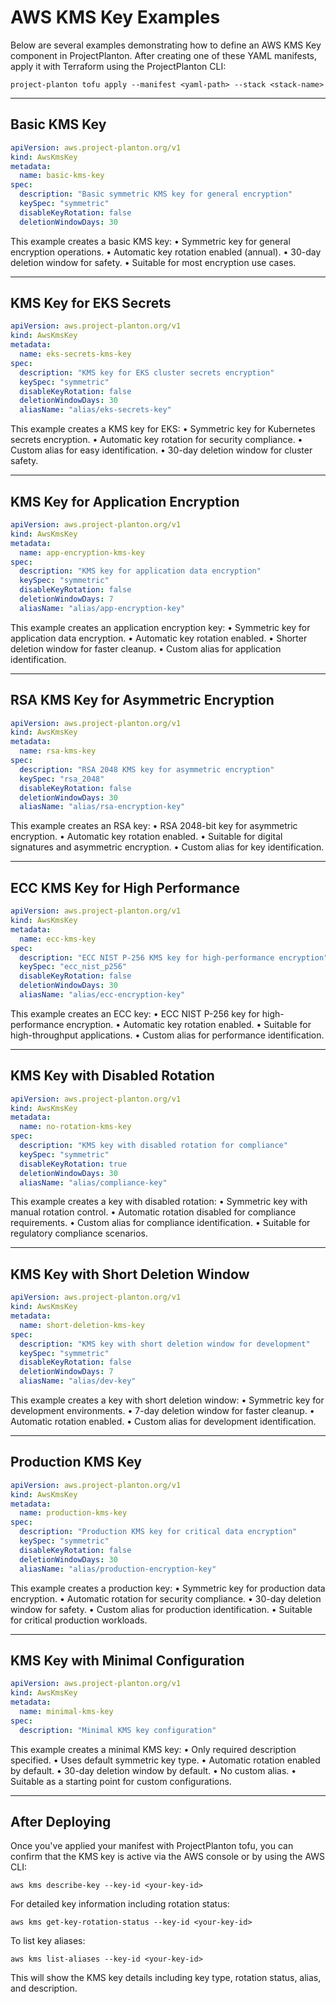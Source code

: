 # AWS KMS Key Examples

Below are several examples demonstrating how to define an AWS KMS Key component in
ProjectPlanton. After creating one of these YAML manifests, apply it with Terraform using the ProjectPlanton CLI:

```shell
project-planton tofu apply --manifest <yaml-path> --stack <stack-name>
```

---

## Basic KMS Key

```yaml
apiVersion: aws.project-planton.org/v1
kind: AwsKmsKey
metadata:
  name: basic-kms-key
spec:
  description: "Basic symmetric KMS key for general encryption"
  keySpec: "symmetric"
  disableKeyRotation: false
  deletionWindowDays: 30
```

This example creates a basic KMS key:
• Symmetric key for general encryption operations.
• Automatic key rotation enabled (annual).
• 30-day deletion window for safety.
• Suitable for most encryption use cases.

---

## KMS Key for EKS Secrets

```yaml
apiVersion: aws.project-planton.org/v1
kind: AwsKmsKey
metadata:
  name: eks-secrets-kms-key
spec:
  description: "KMS key for EKS cluster secrets encryption"
  keySpec: "symmetric"
  disableKeyRotation: false
  deletionWindowDays: 30
  aliasName: "alias/eks-secrets-key"
```

This example creates a KMS key for EKS:
• Symmetric key for Kubernetes secrets encryption.
• Automatic key rotation for security compliance.
• Custom alias for easy identification.
• 30-day deletion window for cluster safety.

---

## KMS Key for Application Encryption

```yaml
apiVersion: aws.project-planton.org/v1
kind: AwsKmsKey
metadata:
  name: app-encryption-kms-key
spec:
  description: "KMS key for application data encryption"
  keySpec: "symmetric"
  disableKeyRotation: false
  deletionWindowDays: 7
  aliasName: "alias/app-encryption-key"
```

This example creates an application encryption key:
• Symmetric key for application data encryption.
• Automatic key rotation enabled.
• Shorter deletion window for faster cleanup.
• Custom alias for application identification.

---

## RSA KMS Key for Asymmetric Encryption

```yaml
apiVersion: aws.project-planton.org/v1
kind: AwsKmsKey
metadata:
  name: rsa-kms-key
spec:
  description: "RSA 2048 KMS key for asymmetric encryption"
  keySpec: "rsa_2048"
  disableKeyRotation: false
  deletionWindowDays: 30
  aliasName: "alias/rsa-encryption-key"
```

This example creates an RSA key:
• RSA 2048-bit key for asymmetric encryption.
• Automatic key rotation enabled.
• Suitable for digital signatures and asymmetric encryption.
• Custom alias for key identification.

---

## ECC KMS Key for High Performance

```yaml
apiVersion: aws.project-planton.org/v1
kind: AwsKmsKey
metadata:
  name: ecc-kms-key
spec:
  description: "ECC NIST P-256 KMS key for high-performance encryption"
  keySpec: "ecc_nist_p256"
  disableKeyRotation: false
  deletionWindowDays: 30
  aliasName: "alias/ecc-encryption-key"
```

This example creates an ECC key:
• ECC NIST P-256 key for high-performance encryption.
• Automatic key rotation enabled.
• Suitable for high-throughput applications.
• Custom alias for performance identification.

---

## KMS Key with Disabled Rotation

```yaml
apiVersion: aws.project-planton.org/v1
kind: AwsKmsKey
metadata:
  name: no-rotation-kms-key
spec:
  description: "KMS key with disabled rotation for compliance"
  keySpec: "symmetric"
  disableKeyRotation: true
  deletionWindowDays: 30
  aliasName: "alias/compliance-key"
```

This example creates a key with disabled rotation:
• Symmetric key with manual rotation control.
• Automatic rotation disabled for compliance requirements.
• Custom alias for compliance identification.
• Suitable for regulatory compliance scenarios.

---

## KMS Key with Short Deletion Window

```yaml
apiVersion: aws.project-planton.org/v1
kind: AwsKmsKey
metadata:
  name: short-deletion-kms-key
spec:
  description: "KMS key with short deletion window for development"
  keySpec: "symmetric"
  disableKeyRotation: false
  deletionWindowDays: 7
  aliasName: "alias/dev-key"
```

This example creates a key with short deletion window:
• Symmetric key for development environments.
• 7-day deletion window for faster cleanup.
• Automatic rotation enabled.
• Custom alias for development identification.

---

## Production KMS Key

```yaml
apiVersion: aws.project-planton.org/v1
kind: AwsKmsKey
metadata:
  name: production-kms-key
spec:
  description: "Production KMS key for critical data encryption"
  keySpec: "symmetric"
  disableKeyRotation: false
  deletionWindowDays: 30
  aliasName: "alias/production-encryption-key"
```

This example creates a production key:
• Symmetric key for production data encryption.
• Automatic rotation for security compliance.
• 30-day deletion window for safety.
• Custom alias for production identification.
• Suitable for critical production workloads.

---

## KMS Key with Minimal Configuration

```yaml
apiVersion: aws.project-planton.org/v1
kind: AwsKmsKey
metadata:
  name: minimal-kms-key
spec:
  description: "Minimal KMS key configuration"
```

This example creates a minimal KMS key:
• Only required description specified.
• Uses default symmetric key type.
• Automatic rotation enabled by default.
• 30-day deletion window by default.
• No custom alias.
• Suitable as a starting point for custom configurations.

---

## After Deploying

Once you've applied your manifest with ProjectPlanton tofu, you can confirm that the KMS key is active via the AWS console or by
using the AWS CLI:

```shell
aws kms describe-key --key-id <your-key-id>
```

For detailed key information including rotation status:

```shell
aws kms get-key-rotation-status --key-id <your-key-id>
```

To list key aliases:

```shell
aws kms list-aliases --key-id <your-key-id>
```

This will show the KMS key details including key type, rotation status, alias, and description.

